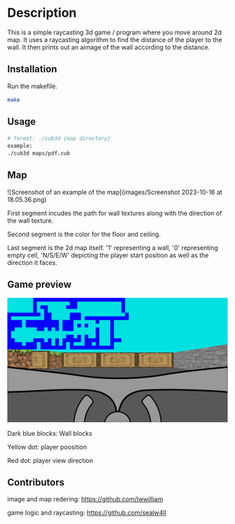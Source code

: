 # Description

This is a simple raycasting 3d game / program where you move around 2d map.
It uses a raycasting algorithm to find the distance of the player to the wall.
It then prints out an aimage of the wall according to the distance.

## Installation

Run the makefile.

```bash
make
```

## Usage

```bash
# format: ./cub3d {map directory}
example:
./cub3d maps/pdf.cub
```

## Map

![Screenshot of an example of the map](images/Screenshot 2023-10-16 at 18.05.36.png)

First segment incudes the path for wall textures along with the direction of the wall texture.

Second segment is the color for the floor and ceiling.

Last segment is the 2d map itself. '1' representing a wall, '0' representing empty cell, 'N/S/E/W' depicting the player start position as well as the direction it faces.

## Game preview

![Game preview screenshot](images/Screenshot_2023-10-16_at_18.12.41.png)

Dark blue blocks: Wall blocks

Yellow dot: player poosition

Red dot: player view direction

## Contributors

image and map redering:
https://github.com/lwwilliam

game logic and raycasting:
https://github.com/sealw4ll

